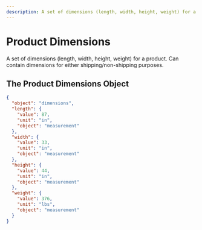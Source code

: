 ```yaml
---
description: A set of dimensions (length, width, height, weight) for a product. Can contain dimensions for either shipping/non-shipping purposes.
---
```


# Product Dimensions

A set of dimensions (length, width, height, weight) for a product. Can contain dimensions for either shipping/non-shipping purposes.

## The Product Dimensions Object

```json
{
  "object": "dimensions",
  "length": {
    "value": 87,
    "unit": "in",
    "object": "measurement"
  },
  "width": {
    "value": 33,
    "unit": "in",
    "object": "measurement"
  },
  "height": {
    "value": 44,
    "unit": "in",
    "object": "measurement"
  },
  "weight": {
    "value": 376,
    "unit": "lbs",
    "object": "measurement"
  }
}
```